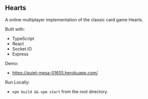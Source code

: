## Hearts

A online multiplayer implementation of the classic card game Hearts.

Built with:

- TypeScript
- React
- Socket.IO
- Express

Demo:

- https://quiet-mesa-01655.herokuapp.com/

Run Locally:

- `npm build && npm start` from the root directory.
